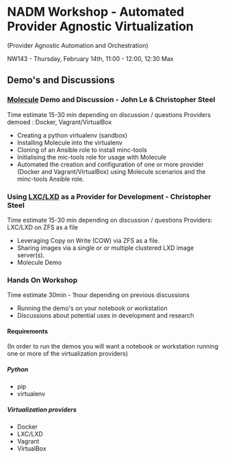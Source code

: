 # NADM Workshop - Automated Provider Agnostic Virtualization

(Provider Agnostic Automation and Orchestration)

NW143 - Thursday, February 14th, 11:00 - 12:00, 12:30 Max

## Demo's and Discussions

### [Molecule](https://molecule.readthedocs.io/en/latest/) Demo and Discussion - John Le & Christopher Steel

Time estimate 15-30 min depending on discussion / questions
Providers demoed : Docker, Vagrant/VirtualBox

* Creating a python virtualenv (sandbox)
* Installing Molecule into the virtualenv
* Cloning of an Ansible role to install minc-tools
* Initialising the mic-tools role for usage with Molecule 
* Automated the creation and configuration of one or more provider (Docker and Vagrant/VirtualBox) using Molecule scenarios and the minc-tools Ansible role.

### Using [LXC/LXD](https://linuxcontainers.org/lxd/introduction/) as a Provider for Development - Christopher Steel

Time estimate 15-30 min depending on discussion / questions
Providers: LXC/LXD on ZFS as a file

* Leveraging Copy on Write (COW) via ZFS as a file.
* Sharing images via a single or or multiple clustered LXD image server(s).
* Molecule Demo

### Hands On Workshop

Time estimate 30min - 1hour depending on previous discussions

* Running the demo's on your notebook or workstation
* Discussions about  potential uses in development and research

#### Requirements

(In order to run the demos you will want a notebook or workstation running one or more of the virtualization providers)

##### Python

* pip
* virtualenv

##### Virtualization providers

* Docker
* LXC/LXD
* Vagrant
* VirtualBox

